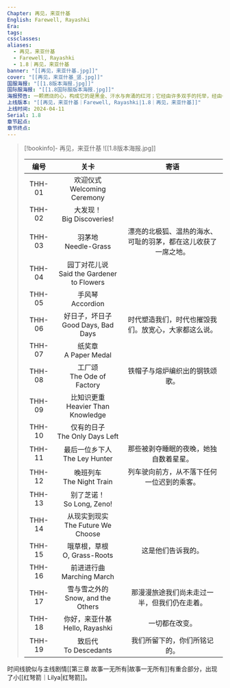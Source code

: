 ```yaml
---
Chapter: 再见，来亚什基
English: Farewell, Rayashki
Era: 
tags: 
cssclasses: 
aliases:
  - 再见，来亚什基
  - Farewell, Rayashki
  - 1.8｜再见，来亚什基
banner: "[[再见，来亚什基.jpg]]"
cover: "[[再见，来亚什基_竖.jpg]]"
国服海报: "[[1.8版本海报.jpg]]"
国际服海报: "[[1.8国际服版本海报.jpg]]"
海报预告: 一颗燃烧的心，构成它的是黑金、汗水与奔涌的红河；它经由许多双手的托举，经由一段生存的抗争。此后雪原不再寂静，火星在风中嘶鸣。
上线版本: "[[再见，来亚什基｜Farewell, Rayashki|1.8｜再见，来亚什基]]"
上线时间: 2024-04-11
Serial: 1.8
章节起点: 
章节终点:
---
```

> [!bookinfo]- 再见，来亚什基
> ![[1.8版本海报.jpg]]
> 
> |  编号  |                     关卡                      |                             寄语                             |
> | :----: | :-------------------------------------------: | :----------------------------------------------------------: |
> | THH-01 |        欢迎仪式<br/>Welcoming Ceremony        |                                                              |
> | THH-02 |         大发现！<br/>Big Discoveries!         |                                                              |
> | THH-03 |            羽茅地<br/>Needle-Grass            | 漂亮的北极狐、温热的海水、可耻的羽茅，都在这儿收获了一席之地。 |
> | THH-04 | 园丁对花儿说<br/>Said the Gardener to Flowers |                                                              |
> | THH-05 |             手风琴<br/>Accordion              |                                                              |
> | THH-06 |    好日子，坏日子<br/>Good Days, Bad Days     |     时代塑造我们，时代也摧毁我们。放宽心，大家都这么说。     |
> | THH-07 |           纸奖章<br/>A Paper Medal            |                                                              |
> | THH-08 |         工厂颂<br/>The Ode of Factory         |                铁帽子与熔炉编织出的钢铁颂歌。                |
> | THH-09 |     比知识更重<br/>Heavier Than Knowledge     |                                                              |
> | THH-10 |       仅有的日子<br/>The Only Days Left       |                                                              |
> | THH-11 |       最后一位乡下人<br/>The Ley Hunter       |            那些被剥夺睡眠的夜晚，她独自数着星星。            |
> | THH-12 |         晚班列车<br/>The Night Train          |          列车驶向前方，从不落下任何一位迟到的乘客。          |
> | THH-13 |         别了芝诺！<br/>So Long, Zeno!         |                                                              |
> | THH-14 |     从现实到现实<br/>The Future We Choose     |                                                              |
> | THH-15 |        哦草根，草根<br/>O, Grass-Roots        |                      这是他们告诉我的。                      |
> | THH-16 |         前进进行曲<br/>Marching March         |                                                              |
> | THH-17 |     雪与雪之外的<br/>Snow, and the Others     |         那漫漫旅途我们尚未走过一半，但我们仍在走着。         |
> | THH-18 |      你好，来亚什基<br/>Hello, Rayashki       |                        一切都在改变。                        |
> | THH-19 |           致后代<br/>To Descedants            |                 我们所留下的，你们所铭记的。                 |

时间线貌似与主线剧情[[第三章 故事一无所有|故事一无所有]]有重合部分，出现了小[[红弩箭｜Lilya|红弩箭]]。
